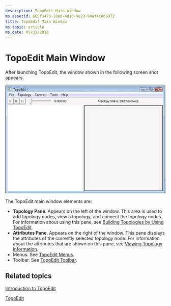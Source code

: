 ```yaml
---
description: TopoEdit Main Window
ms.assetid: 665f347b-18e0-4d10-9e23-94af4c0d8972
title: TopoEdit Main Window
ms.topic: article
ms.date: 05/31/2018
---
```


# TopoEdit Main Window

After launching TopoEdit, the window shown in the following screen shot appears.

![screen shot showing the topoedit main window](images/809bce6e-43b7-4399-a41b-deff894ba151.jpg)

The TopoEdit main window elements are:

-   **Topology Pane**. Appears on the left of the window. This area is used to add topology nodes, view a topology, and connect the topology nodes. For information about using this pane, see [Building Topologies by Using TopoEdit](building-topologies-by-using-topoedit.md).
-   **Attributes Pane**. Appears on the right of the window. This pane displays the attributes of the currently selected topology node. For information about the attributes that are shown on this pane, see [Viewing Topology Information](viewing-topology-information.md).
-   Menus. See [TopoEdit Menus](topoedit-menus.md).
-   Toolbar. See [TopoEdit Toolbar](topoedit-toolbar.md).

## Related topics

<dl> <dt>

[Introduction to TopoEdit](introduction-to-topoedit.md)
</dt> <dt>

[TopoEdit](topoedit.md)
</dt> </dl>

 

 



